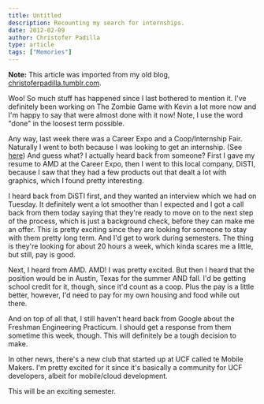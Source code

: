 ```yaml
---
title: Untitled
description: Recounting my search for internships.
date: 2012-02-09
author: Christofer Padilla
type: article
tags: ["Memories"]
---
```


<div class="info"><b>Note:</b> This article was imported from my old blog, <a href="https://christoferpadilla.tumblr.com/post/17349661627/woo-so-much-stuff-has-happened-since-i-last">christoferpadilla.tumblr.com</a>.</div>

Woo! So much stuff has happened since I last bothered to mention it. I've definitely been working on The Zombie Game with Kevin a lot more now and I'm happy to say that were almost done with it now! Note, I use the word "done" in the loosest term possible.

Any way, last week there was a Career Expo and a Coop/Internship Fair. Naturally I went to both because I was looking to get an internship. (See [here](/blog/2012/1/1/2012-New-Year's-Resolution.md)) And guess what? I actually heard back from someone? First I gave my resume to AMD at the Career Expo, then I went to this local company, DiSTI, because I saw that they had a few products out that dealt a lot with graphics, which I found pretty interesting.

I heard back from DiSTI first, and they wanted an interview which we had on Tuesday. It definitely went a lot smoother than I expected and I got a call back from them today saying that they're ready to move on to the next step of the process, which is just a background check, before they can make me an offer. This is pretty exciting since they are looking for someone to stay with them pretty long term. And I'd get to work during semesters. The thing is they're looking for about 20 hours a week, which kinda scares me a little, but still, pay is good.

Next, I heard from AMD. AMD! I was pretty excited. But then I heard that the position would be in Austin, Texas for the summer AND fall. I'd be getting school credit for it, though, since it'd count as a coop. Plus the pay is a little better, however, I'd need to pay for my own housing and food while out there.

And on top of all that, I still haven't heard back from Google about the Freshman Engineering Practicum. I should get a response from them sometime this week, though. This will definitely be a tough decision to make.

In other news, there's a new club that started up at UCF called te Mobile Makers. I'm pretty excited for it since it's basically a community for UCF developers, albeit for mobile/cloud development.

This will be an exciting semester.

<TagLinks />

<Comments />
